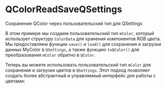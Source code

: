 # QColorReadSaveQSettings
Сохранение QColor через пользовательский тип для QSettings



В этом примере мы создаем пользовательский тип `mColor`, который использует структуру `ColorData` для хранения компонентов RGB цвета. Мы предоставляем функции `save()` и `load()` для сохранения и загрузки данных MyColor в `QSettings`, а также функцию `toQColor()` для преобразования `mColor` обратно в `QColor`.

Теперь вы можете использовать пользовательский тип `mColor` для сохранения и загрузки цветов в `QSettings`. Этот подход позволяет создать более абстрактный и управляемый интерфейс для работы с цветами:
